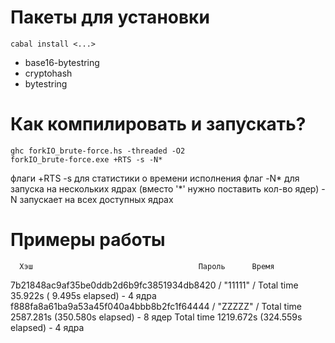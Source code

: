 # **Пакеты для установки**
    cabal install <...>
* base16-bytestring
* cryptohash
* bytestring
# **Как компилировать и запускать?**
    ghc forkIO_brute-force.hs -threaded -O2
    forkIO_brute-force.exe +RTS -s -N*
флаги +RTS -s для статистики о времени исполнения
флаг -N* для запуска на нескольких ядрах (вместо '*' нужно поставить кол-во ядер)
-N запускает на всех доступных ядрах

# **Примеры работы**
      Хэш                                     Пароль      Время
7b21848ac9af35be0ddb2d6b9fc3851934db8420  /   "11111" /   Total   time   35.922s  (  9.495s elapsed) - 4 ядра
f888fa8a61ba9a53a45f040a4bbb8b2fc1f64444  /   "ZZZZZ" /   Total   time  2587.281s  (350.580s elapsed) - 8 ядер
                                                          Total   time  1219.672s  (324.559s elapsed) - 4 ядра
